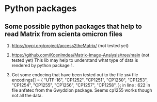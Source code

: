 # Python packages
## Some possible python packages that help to read Matrix from scienta omicron files
1.   https://pypi.org/project/access2theMatrix/ (not tested yet)
2. https://github.com/KoenImdea/Matrix-Image-Analysis/tree/main (not tested yet)
   This lib may help to understand what type of data is rendered by python package 1.

3. Got some endocing that have been tested out to the file `sm4` file
       encodings[] = {
        "UTF-16", "CP1252", "CP1251", "CP1250", "CP1253", "CP1254", "CP1255", "CP1256", "CP1257", "CP1258",
    };
   in line : 622 in file anfatec from the Gwyddion package. Seems cp1255 works though not all the data.